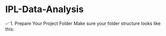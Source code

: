 # IPL-Data-Analysis
✅ 1. Prepare Your Project Folder
Make sure your folder structure looks like this:
